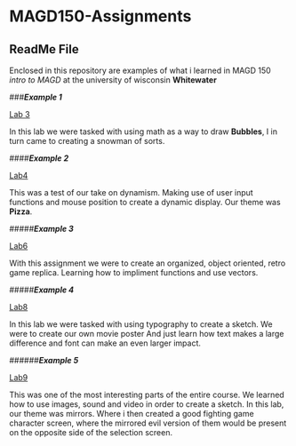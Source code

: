 # MAGD150-Assignments

## ReadMe File

Enclosed in this repository are examples of what i learned in MAGD 150 _intro to MAGD_ 
at the university of wisconsin **Whitewater**

###**_Example 1_**

[Lab 3](https://github.com/Shaiai/MAGD150-Assignments/tree/gh-pages/s19Magd150lab03)

In this lab we were tasked with using math as a way to draw **Bubbles**, I in turn came to creating a snowman of sorts.

####**_Example 2_**

[Lab4](https://github.com/Shaiai/MAGD150-Assignments/blob/gh-pages/S19MagD150Lab04_Ewing/S19MagD150Lab04_Ewing.pde)

This was a test of our take on dynamism. Making use of user input functions and mouse position to create a dynamic display.
Our theme was **Pizza**.

#####**_Example 3_**

[Lab6](https://github.com/Shaiai/MAGD150-Assignments/blob/gh-pages/s19magD150lab06_Ewing/s19magD150lab06_Ewing.pde)

With this assignment we were to create an organized, object oriented, retro game replica. Learning how to impliment functions and use vectors.

#####**_Example 4_**

[Lab8](https://github.com/Shaiai/MAGD150-Assignments/blob/gh-pages/S19MagD150Lab08_Ewing/S19MagD150Lab08_Ewing.pde)

In this lab we were tasked with using typography to create a sketch. We were to create our own movie poster And just learn how text makes a large difference and font can make an even larger impact.

######**_Example 5_**

[Lab9](https://github.com/Shaiai/MAGD150-Assignments/blob/gh-pages/S19MagD150Lab09_Ewing/S19MagD150Lab09_Ewing.pde)

This was one of the most interesting parts of the entire course. We learned how to use images, sound and video in order to create a sketch. In this lab, our theme was mirrors. Where i then created a good fighting game character screen, where the mirrored evil version of them would be present on the opposite side of the selection screen.
